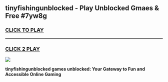
## tinyfishingunblocked - Play Unblocked Gmaes & Free #7yw8g
<h3>
<a href="https://news.freeplayer.one?title=tinyfishingunblocked&ref=24F">CLICK TO PLAY</a></h3>
<hr>

<h3>
<a href="https://news.freeplayer.one?title=tinyfishingunblocked&ref=24F">CLICK 2 PLAY</a>
  
</h3>

<a href="https://news.freeplayer.one?title=tinyfishingunblocked&ref=24F/"><img src="https://clearcache.store/games.png"></a>


**tinyfishingunblocked games unblocked: Your Gateway to Fun and Accessible Online Gaming**
